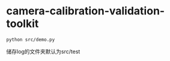 # camera-calibration-validation-toolkit

```commandline
python src/demo.py
```

储存log的文件夹默认为src/test